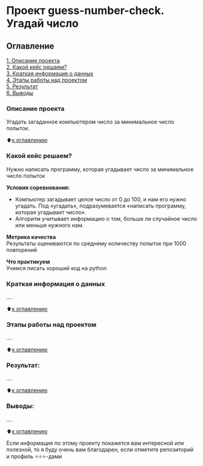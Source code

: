 # Проект guess-number-check. Угадай число

## Оглавление  
[1. Описание проекта](https://github.com/kridiner/sf_data_science/blob/main/guess-number-task/README.md#Описание-проекта)  
[2. Какой кейс решаем?](https://github.com/kridiner/sf_data_science/blob/main/guess-number-task/README.md#Какой-кейс-решаем)  
[3. Краткая информация о данных](https://github.com/kridiner/sf_data_science/blob/main/guess-number-task/README.md#Краткая-информация-о-данных)  
[4. Этапы работы над проектом](https://github.com/kridiner/sf_data_science/blob/main/guess-number-task/README.md#Этапы-работы-над-проектом)  
[5. Результат](https://github.com/kridiner/sf_data_science/blob/main/guess-number-task/README.md#Результат)    
[6. Выводы](https://github.com/kridiner/sf_data_science/blob/main/guess-number-task/README.md#Выводы) 

### Описание проекта    
Угадать загаданное компьютером число за минимальное число попыток.

:arrow_up:[к оглавлению](https://github.com/kridiner/sf_data_science/blob/main/guess-number-task/README.md#Оглавление)


### Какой кейс решаем?    
Нужно написать программу, которая угадывает число за минимальное число попыток

**Условия соревнования:**  
- Компьютер загадывает целое число от 0 до 100, и нам его нужно угадать. Под «угадать», подразумевается «написать программу, которая угадывает число».
- Алгоритм учитывает информацию о том, больше ли случайное число или меньше нужного нам.

**Метрика качества**     
Результаты оцениваются по среднему количеству попыток при 1000 повторений

**Что практикуем**     
Учимся писать хороший код на python


### Краткая информация о данных
....
  
:arrow_up:[к оглавлению](https://github.com/kridiner/sf_data_science/blob/main/guess-number-task/README.md#Оглавление)


### Этапы работы над проектом  
....

:arrow_up:[к оглавлению](https://github.com/kridiner/sf_data_science/blob/main/guess-number-task/README.md#Оглавление)


### Результат:  
....

:arrow_up:[к оглавлению](https://github.com/kridiner/sf_data_science/blob/main/guess-number-task/README.md#Оглавление)


### Выводы:  
....

:arrow_up:[к оглавлению](https://github.com/kridiner/sf_data_science/blob/main/guess-number-task/README.md#Оглавление)


Если информация по этому проекту покажется вам интересной или полезной, то я буду очень вам благодарен, если отметите репозиторий и профиль ⭐️⭐️⭐️-дами